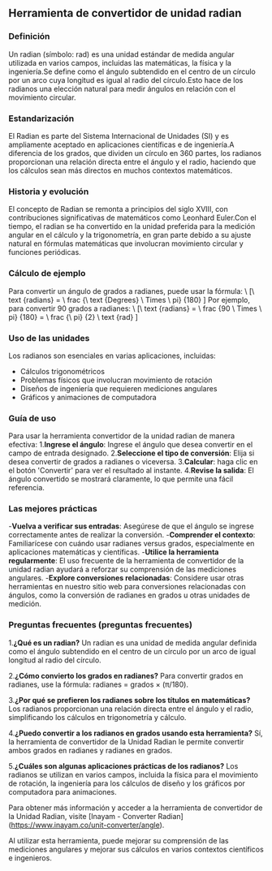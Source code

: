 ## Herramienta de convertidor de unidad radian

### Definición
Un radian (símbolo: rad) es una unidad estándar de medida angular utilizada en varios campos, incluidas las matemáticas, la física y la ingeniería.Se define como el ángulo subtendido en el centro de un círculo por un arco cuya longitud es igual al radio del círculo.Esto hace de los radianos una elección natural para medir ángulos en relación con el movimiento circular.

### Estandarización
El Radian es parte del Sistema Internacional de Unidades (SI) y es ampliamente aceptado en aplicaciones científicas e de ingeniería.A diferencia de los grados, que dividen un círculo en 360 partes, los radianos proporcionan una relación directa entre el ángulo y el radio, haciendo que los cálculos sean más directos en muchos contextos matemáticos.

### Historia y evolución
El concepto de Radian se remonta a principios del siglo XVIII, con contribuciones significativas de matemáticos como Leonhard Euler.Con el tiempo, el radian se ha convertido en la unidad preferida para la medición angular en el cálculo y la trigonometría, en gran parte debido a su ajuste natural en fórmulas matemáticas que involucran movimiento circular y funciones periódicas.

### Cálculo de ejemplo
Para convertir un ángulo de grados a radianes, puede usar la fórmula:
\ [\ text {radians} = \ frac {\ text {Degrees} \ Times \ pi} {180} \]
Por ejemplo, para convertir 90 grados a radianes:
\ [\ text {radians} = \ frac {90 \ Times \ pi} {180} = \ frac {\ pi} {2} \ text {rad} \]

### Uso de las unidades
Los radianos son esenciales en varias aplicaciones, incluidas:
- Cálculos trigonométricos
- Problemas físicos que involucran movimiento de rotación
- Diseños de ingeniería que requieren mediciones angulares
- Gráficos y animaciones de computadora

### Guía de uso
Para usar la herramienta convertidor de la unidad radian de manera efectiva:
1.**Ingrese el ángulo**: Ingrese el ángulo que desea convertir en el campo de entrada designado.
2.**Seleccione el tipo de conversión**: Elija si desea convertir de grados a radianes o viceversa.
3.**Calcular**: haga clic en el botón 'Convertir' para ver el resultado al instante.
4.**Revise la salida**: El ángulo convertido se mostrará claramente, lo que permite una fácil referencia.

### Las mejores prácticas
-**Vuelva a verificar sus entradas**: Asegúrese de que el ángulo se ingrese correctamente antes de realizar la conversión.
-**Comprender el contexto**: Familiarícese con cuándo usar radianes versus grados, especialmente en aplicaciones matemáticas y científicas.
-**Utilice la herramienta regularmente**: El uso frecuente de la herramienta de convertidor de la unidad radian ayudará a reforzar su comprensión de las mediciones angulares.
-**Explore conversiones relacionadas**: Considere usar otras herramientas en nuestro sitio web para conversiones relacionadas con ángulos, como la conversión de radianes en grados u otras unidades de medición.

### Preguntas frecuentes (preguntas frecuentes)

1.**¿Qué es un radian?**
Un radian es una unidad de medida angular definida como el ángulo subtendido en el centro de un círculo por un arco de igual longitud al radio del círculo.

2.**¿Cómo convierto los grados en radianes?**
Para convertir grados en radianes, use la fórmula: radianes = grados × (π/180).

3.**¿Por qué se prefieren los radianes sobre los títulos en matemáticas?**
Los radianos proporcionan una relación directa entre el ángulo y el radio, simplificando los cálculos en trigonometría y cálculo.

4.**¿Puedo convertir a los radianos en grados usando esta herramienta?**
Sí, la herramienta de convertidor de la Unidad Radian le permite convertir ambos grados en radianes y radianes en grados.

5.**¿Cuáles son algunas aplicaciones prácticas de los radianos?**
Los radianos se utilizan en varios campos, incluida la física para el movimiento de rotación, la ingeniería para los cálculos de diseño y los gráficos por computadora para animaciones.

Para obtener más información y acceder a la herramienta de convertidor de la Unidad Radian, visite [Inayam - Converter Radian] (https://www.inayam.co/unit-converter/angle).

Al utilizar esta herramienta, puede mejorar su comprensión de las mediciones angulares y mejorar sus cálculos en varios contextos científicos e ingenieros.